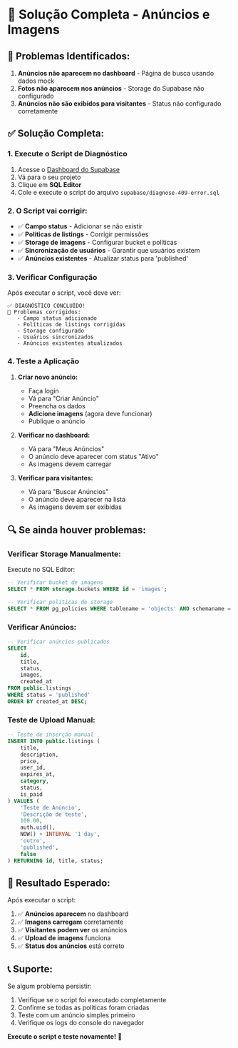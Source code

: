 # 🔧 Solução Completa - Anúncios e Imagens

## 🚨 **Problemas Identificados:**

1. **Anúncios não aparecem no dashboard** - Página de busca usando dados mock
2. **Fotos não aparecem nos anúncios** - Storage do Supabase não configurado
3. **Anúncios não são exibidos para visitantes** - Status não configurado corretamente

## ✅ **Solução Completa:**

### **1. Execute o Script de Diagnóstico**

1. Acesse o [Dashboard do Supabase](https://supabase.com/dashboard)
2. Vá para o seu projeto
3. Clique em **SQL Editor**
4. Cole e execute o script do arquivo `supabase/diagnose-409-error.sql`

### **2. O Script vai corrigir:**

- ✅ **Campo status** - Adicionar se não existir
- ✅ **Políticas de listings** - Corrigir permissões
- ✅ **Storage de imagens** - Configurar bucket e políticas
- ✅ **Sincronização de usuários** - Garantir que usuários existem
- ✅ **Anúncios existentes** - Atualizar status para 'published'

### **3. Verificar Configuração**

Após executar o script, você deve ver:

```
✅ DIAGNÓSTICO CONCLUÍDO!
🎯 Problemas corrigidos:
   - Campo status adicionado
   - Políticas de listings corrigidas
   - Storage configurado
   - Usuários sincronizados
   - Anúncios existentes atualizados
```

### **4. Teste a Aplicação**

1. **Criar novo anúncio:**
   - Faça login
   - Vá para "Criar Anúncio"
   - Preencha os dados
   - **Adicione imagens** (agora deve funcionar)
   - Publique o anúncio

2. **Verificar no dashboard:**
   - Vá para "Meus Anúncios"
   - O anúncio deve aparecer com status "Ativo"
   - As imagens devem carregar

3. **Verificar para visitantes:**
   - Vá para "Buscar Anúncios"
   - O anúncio deve aparecer na lista
   - As imagens devem ser exibidas

## 🔍 **Se ainda houver problemas:**

### **Verificar Storage Manualmente:**

Execute no SQL Editor:
```sql
-- Verificar bucket de imagens
SELECT * FROM storage.buckets WHERE id = 'images';

-- Verificar políticas de storage
SELECT * FROM pg_policies WHERE tablename = 'objects' AND schemaname = 'storage';
```

### **Verificar Anúncios:**

```sql
-- Verificar anúncios publicados
SELECT 
    id,
    title,
    status,
    images,
    created_at
FROM public.listings 
WHERE status = 'published'
ORDER BY created_at DESC;
```

### **Teste de Upload Manual:**

```sql
-- Teste de inserção manual
INSERT INTO public.listings (
    title,
    description,
    price,
    user_id,
    expires_at,
    category,
    status,
    is_paid
) VALUES (
    'Teste de Anúncio',
    'Descrição de teste',
    100.00,
    auth.uid(),
    NOW() + INTERVAL '1 day',
    'outro',
    'published',
    false
) RETURNING id, title, status;
```

## 🎯 **Resultado Esperado:**

Após executar o script:

1. ✅ **Anúncios aparecem** no dashboard
2. ✅ **Imagens carregam** corretamente
3. ✅ **Visitantes podem ver** os anúncios
4. ✅ **Upload de imagens** funciona
5. ✅ **Status dos anúncios** está correto

## 📞 **Suporte:**

Se algum problema persistir:

1. Verifique se o script foi executado completamente
2. Confirme se todas as políticas foram criadas
3. Teste com um anúncio simples primeiro
4. Verifique os logs do console do navegador

**Execute o script e teste novamente!** 🚀 